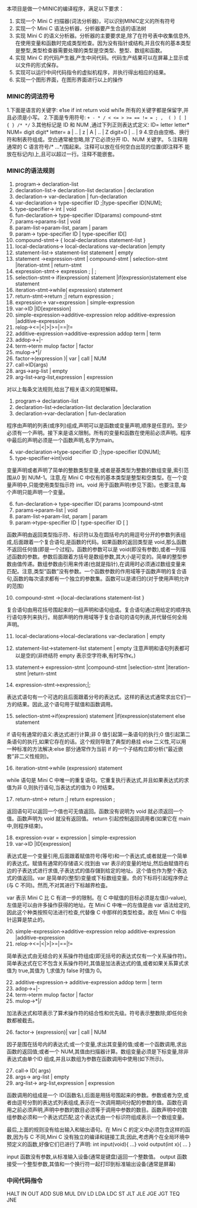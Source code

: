 本项目是做一个MINIC的编译程序，满足以下要求：
1. 实现一个 Mini C 扫描器(词法分析器)，可以识别MINIC定义的所有符号
2. 实现一个 Mini C 语法分析器，分析器要产生合适的语法树
3. 实现 Mini C 的语义分析器。分析器的主要要求是,除了在符号表中收集信息外,在使用变量和函数时完成类型检查。因为没有指针或结构,并且仅有的基本类型是整型,类型检查器需要处理的类型是空类型、整型、数组和函数。
4. 实现 Mini C 的代码产生器,产生中间代码。代码生产结果可以在屏幕上显示或以文件的形式保存。
5. 实现可以运行中间代码指令的虚拟机程序，并执行得出相应的结果。
6. 实现一个图形界面，在图形界面进行以上的操作

### MINIC的词法符号
1.下面是语言的关键字:
e1se if int return void whi1e
所有的关键字都是保留字,并且必须是小写。
2.下面是专用符号:
`+ - * / < <= > >= == != = ; ,  ( ) [ ] { } /* */`
3.其他标记是 ID 和 NUM ,通过下列正则表达式定义:
ID= letter letter*
NUM= digit digit*
letter= a | .. | z | A | .. | Z
digit=0 | .. | 9
4.空白由空格、换行符和制表符组成。空白通常被忽略,除了它必须分开 ID、NUM 关键字。
5.注释用通常的 C 语言符号/* ...*/围起来。注释可以放在任何空白出现的位置(即注释不
能放在标记内)上,且可以超过一行。注释不能嵌套。

### MINIC的语法规则
1. program→ declaration-list
2. declaration-list→ declaration-list declaration | declaration
3. declaration→ var-declaration | fun-declaration
4. var-declaration→ type-specifier ID ;|type-specifier ID[NUM];
5. type-specifier→ int | void
6. fun-declaration→ type-specifier ID(params) compound-stmt
7. params→params-list | void
8. param-list→param-list, param | param
9.  param→ type-specifier ID | type-specifier ID[]
10. compound-stmt→ { local-declarations statement-list }
11. local-declarations→ local-declarations var-declaration |empty
12. statement-list→ statement-list statement | empty
13. statement →expression-stmt | compound-stmt | selection-stmt
|iteration-stmt | return-stmt
14. expression-stmt→ expression ; | ;
15. selection-stmt→ if(expression) statement
|if(expression)statement else statement
16. iteration-stmt→while( expression) statement
17. return-stmt→return ;| return expression ;
18. expression→ var=expression | simple-expression
19. var→ID |ID[expression]
20. simple-expression→additive-expression relop additive-expression
|additive-expression
21. relop→<=|<|>|>=|==|!=
22. additive-expression→additive-expression addop term | term
23. addop→+|-
24. term→term mulop factor | factor
25. mulop→*|/
26. factor→(expression )| var | call | NUM
27. call→ID(args)
28. args→arg-list | empty
29. arg-list→arg-list,expression | expression

对以上每条文法规则,给出了相关语义的简短解释。

1. program→ declaration-list
2. declaration-list→declaration-list declaration |declaration
3. declaration→var-declaration | fun-declaration

程序由声明的列表(或序列)组成,声明可以是函数或变量声明,顺序是任意的。至少必须有一个声明。接下来是语义限制。所有的变量和函数在使用前必须声明。程序中最后的声明必须是一个函数声明,名字为main。

4. var-declaration→type-specifier ID ;|type-specifier ID[NUM];
5. type-specifier→int|void

变量声明或者声明了简单的整数类型变量,或者是基类型为整数的数组变量,索引范围从0 到 NUM-1。注意,在 Mini C 中仅有的基本类型是整型和空类型。在一个变量声明中,只能使用类型指示符 int。void 用于函数声明(参见下面)。也要注意,每个声明只能声明一个变量。

6. fun-declaration→ type-specifier ID( params )compound-stmt
7. params→param-list | void
8. param-list→param-list, param | param
9. param→type-specifier ID | type-specifier ID [ ]

函数声明由返回类型指示符、标识符以及在圆括号内的用逗号分开的参数列表组成,后面跟着一个复合语句,是函数的代码。如果函数的返回类型是 void,那么函数不返回任何值(即是一个过程)。函数的参数可以是 void(即没有参数),或者一列描述函数的参数。参数后面跟着方括号是数组参数,其大小是可变的。简单的整型参数由值传递。数组参数由引用来传递(也就是指针),在调用时必须通过数组变量来匹配。注意,类型“函数”没有参数。一个函数参数的作用域等于函数声明的复合语句,函数的每次请求都有一个独立的参数集。函数可以是递归的(对于使用声明允许的范围)

10. compound-stmt →{local-declarations statement-list }

复合语句由用花括号围起来的一组声明和语句组成。复合语句通过用给定的顺序执行语句序列来执行。局部声明的作用域等于复合语句的语句列表,并代替任何全局声明。

11. local-declarations→local-declarations var-declaration | empty
12. statement-list→statement-list statement | empty
注意声明和语句列表都可以是空的(非终结符 empty 表示空字符串,有时写作$\epsilon$。)

13. statement→ expression-stmt
|compound-stmt
|selection-stmt
|iteration-stmt
|return-stmt
14. expression-stmt→expression;|;

表达式语句有一个可选的且后面跟着分号的表达式。这样的表达式通常求出它们一方的结果。因此,这个语句用于赋值和函数调用。

15. selection-stmt→if(expression) statement
|if(expression)statement else statement

if 语句有通常的语义:表达式进行计算;非 0 值引起第一条语句的执行;0 值引起第二条语句的执行,如果它存在的话。这个规则导致了典型的悬挂 else 二义性,可以用一种标准的方法解决:else 部分通常作为当前 if 的一个子结构立即分析(“最近嵌套”非二义性规则)。

16. iteration-stmt→while (expression) statement

while 语句是 Mini C 中唯一的重复语句。它重复执行表达式,并且如果表达式的求值为非 0,则执行语句,当表达式的值为 0 时结束。

17. return-stmt→ return ;| return expression ;

返回语句可以返回一个值也可无值返回。函数没有说明为 void 就必须返回一个值。函数声明为 void 就没有返回值。 return 引起控制返回调用者(如果它在 main 中,则程序结束)。

18. expression→var = expression | simple-expression
19. var→ID |ID[expression]

表达式是一个变量引用,后面跟着赋值符号(等号)和一个表达式,或者就是一个简单的表达式。赋值有通常的存储语义:找到由 var 表示的变量的地址,然后由赋值符右边的子表达式进行求值,子表达式的值存儲到给定的地址。这个值也作为整个表达式的值返回。var 是简单的(整型)变量或下标数组变量。负的下标将引起程序停止(与 C 不同)。然而,不对其进行下标越界检査。

var 表示 Mini C 比 C 有进一步的限制。在 C 中赋值的目标必须是左值(l-value),左值是可以由许多操作获得的地址。在 Mini C 中唯一的左值是由 var 语法给定的,因此这个种类按照句法进行检查,代替像 C 中那样的类型检查。故在 Mini C 中指针运算是禁止的。

20. simple-expression→additive-expression relop additive-expression
|additive-expression
21. relop→<=|<|>|>=|==|!=

简单表达式由无结合的关系操作符组成(即无括号的表达式仅有一个关系操作符)。简单表达式在它不包含关系操作符时,其值是加法表达式的值,或者如果关系算式求值为 true,其值为 1,求值为 false 时值为 0。

22. additive-expression→ additive-expression addop term | term
23. adop→+|-
24. term→term mulop factor | factor
25. mulop→*|/

加法表达式和项表示了算术操作符的结合性和优先级。符号表示整数除;即任何余数都被截去。

26. factor→ (expression)| var | call | NUM

因子是围在括号内的表达式;或一个变量,求出其变量的值;或者一个函数调用,求出函数的返回值;或者一个 NUM,其值由扫描器计算。数组变量必须是下标变量,除非表达式由单个ID 组成,并且以数组为参数在函数调用中使用(如下所示)。

27. call→ ID( args)
28. args→ arg-list | empty
29. arg-list→ arg-list,expression | expression

函数调用的组成是一个 ID(函数名),后面是用括号围起来的参数。参数或者为空,或者由逗号分割的表达式列表组成,表示在一次调用期间分配的参数的值。函数在调用之前必须声明,声明中参数的数目必须等于调用中参数的数目。函数声明中的数组参数必须和一个表达式匹配,这个表达式由一个标识符组成表示一个数组变量。

最后,上面的规则没有给出输入和输出语句。在 Mini C 的定义中必须包含这样的函数,因为与 C 不同,Mini C 没有独立的编译和链接工具;因此,考虑两个在全局环境中预定义的函数,好像它们已进行了声明:
int input(void){ ...}
void output(int x){ ... }

input 函数没有参数,从标准输入设备(通常是键盘)返回一个整数值。 output 函数接受一个整型参数,其值和一个换行符一起打印到标准输出设备(通常是屏幕)

### 中间代码指令
HALT
IN
OUT
ADD
SUB
MUL
DIV
LD
LDA
LDC
ST
JLT
JLE
JGE
JGT
TEQ
JNE